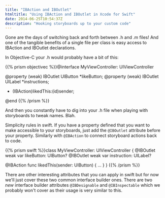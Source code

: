 ```yaml
---
title: "IBAction and IBOutlet"
htmltitle: "Using IBAction and IBOutlet in Xcode for Swift"
date: 2014-06-25T10:54:37Z
description: "Hooking storyboards up to your custom code"
---
```


Gone are the days of switching back and forth between .h and .m files! And one of the tangible benefits of a single file per class is easy access to IBAction and IBOutlet declarations.

In Objective-C your .h would probably have a bit of this:

{{% prism objectivec %}}@interface MyViewController: UIViewController

@property (weak) IBOutlet UIButton *likeButton;
@property (weak) IBOutlet UILabel *instructions;
- (IBAction)likedThis:(id)sender;

@end
{{% /prism %}}

And then you constantly have to dig into your .h file when playing with storyboards to tweak names. Blah.

Simplicity rules in swift. If you have a property defined that you want to make accessible to your storyboards, just add the `@IBOutlet` attribute before your property. Similarly with `@IBAction` to connect storyboard actions back to code.

{{% prism swift %}}class MyViewController: UIViewController {
  @IBOutlet weak var likeButton: UIButton?
  @IBOutlet weak var instruction: UILabel?

  @IBAction func likedThis(sender: UIButton) {
    ...
  }
}
{{% /prism %}}

There are other interesting attributes that you can apply in swift but for now we'll just cover these two common interface builder ones. There are two *new* interface builder attributes `@IBDesignable` and `@IBInspectable` which we probably won't cover as their usage is very similar to this.
